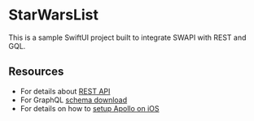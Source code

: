 #  StarWarsList

This is a sample SwiftUI project built to integrate SWAPI with REST and GQL.

## Resources

- For details about [REST API](https://swapi.dev)
- For GraphQL [schema download](https://studio.apollographql.com/public/star-wars-swapi/variant/current/schema/reference)
- For details on how to [setup Apollo on iOS](https://www.apollographql.com/docs/ios)


